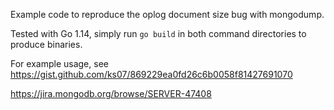 Example code to reproduce the oplog document size bug with mongodump.

Tested with Go 1.14, simply run `go build` in both command directories to produce binaries.

For example usage, see https://gist.github.com/ks07/869229ea0fd26c6b0058f81427691070

https://jira.mongodb.org/browse/SERVER-47408
